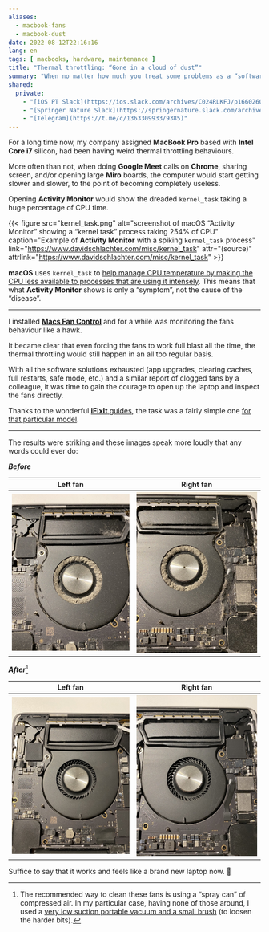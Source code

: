 ```yaml
---
aliases:
  - macbook-fans
  - macbook-dust
date: 2022-08-12T22:16:16
lang: en
tags: [ macbooks, hardware, maintenance ]
title: "Thermal throttling: “Gone in a cloud of dust”"
summary: "When no matter how much you treat some problems as a “software” issue, there’s no escaping the “hardware” truth."
shared:
  private:
    - "[iOS PT Slack](https://ios.slack.com/archives/C024RLKFJ/p1660260446400299)"
    - "[Springer Nature Slack](https://springernature.slack.com/archives/C02M6RD1EPK/p1660299800414609?thread_ts=1657727605.821679&channel=C02M6RD1EPK&message_ts=1660299800.414609)"
    - "[Telegram](https://t.me/c/1363309933/9385)"
---
```


For a long time now, my company assigned **MacBook Pro** based with **Intel Core i7** silicon, had been having weird thermal throttling behaviours.

More often than not, when doing **Google Meet** calls on **Chrome**, sharing screen, and/or opening large **Miro** boards, the computer would start getting slower and slower, to the point of becoming completely useless.

Opening **Activity Monitor** would show the dreaded `kernel_task` taking a huge percentage of CPU  time.

{{< figure src="kernel_task.png" alt="screenshot of macOS “Activity Monitor” showing a “kernel task” process taking 254% of CPU" caption="Example of **Activity Monitor** with a spiking `kernel_task` process" link="https://www.davidschlachter.com/misc/kernel_task" attr="(source)" attrlink="https://www.davidschlachter.com/misc/kernel_task" >}}

**macOS** uses `kernel_task` to [help manage CPU temperature by making the CPU less available to processes that are using it intensely](https://support.apple.com/en-us/102172). This means that what **Activity Monitor** shows is only a “symptom”, not the cause of the “disease”.

---

I installed [**Macs Fan Control**](https://crystalidea.com/macs-fan-control) and for a while was monitoring the fans behaviour like a hawk.

It became clear that even forcing the fans to work full blast all the time, the thermal throttling would still happen in an all too regular basis.

With all the software solutions exhausted (app upgrades, clearing caches, full restarts, safe mode, etc.) and a similar report of clogged fans by a colleague, it was time to gain the courage to open up the laptop and inspect the fans directly.

Thanks to the wonderful [**iFixIt** guides](https://www.ifixit.com/Device/MacBook_Pro), the task was a fairly simple one [for that particular model](https://www.ifixit.com/Guide/MacBook+Pro+16-Inch+2019+Lower+Case+Replacement/135013).

---

The results were striking and these images speak more loudly that any words could ever do:

***Before***

| Left fan | Right fan |
|----------|-----------|
| ![left mackbook pro fan clogged up with dust, blocking all of the air flow dividers](left-fan-before.jpg) | ![right mackbook pro fan clogged up with dust, blocking all of the air flow dividers](right-fan-before.jpg) |

***After***[^fn1]

| Left fan | Right fan |
|----------|-----------|
| ![left mackbook pro fan completely clean with the air dividers visible](left-fan-after.jpg) | ![right mackbook pro fan completely clean with the air dividers visible](right-fan-after.jpg) |

Suffice to say that it works and feels like a brand new laptop now. 🎉

[^fn1]: The recommended way to clean these fans is using a “spray can” of compressed air. In my particular case, having none of those around, I used a [very low suction portable vacuum and a small brush](tools.jpg) (to loosen the harder bits).
